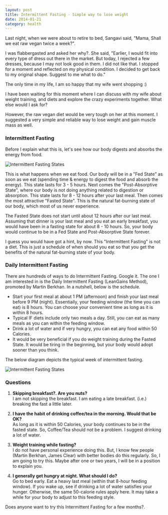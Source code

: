 ```yaml
---
layout: post
title: Intermittent Fasting - Simple way to lose weight
date: 2014-01-21
category: health
---
```


Last night, when we were about to retire to bed, Sangavi said, "Mama, Shall we eat raw vegan twice a week?".  

I was flabbergasted and asked her why?. She said, "Earlier, I would fit into every type of dress out there in the market. But today, I rejected a few dresses, because I may not look good in them. I did not like that. I stopped for a moment and reflected on my physical condition. I decided to get back to my original shape. Suggest to me what to do."  

The only time in my life, I am so happy that my wife went shopping :)  

I have been waiting for this moment where I can discuss with my wife about weight training, and diets and explore the crazy experiments together. What else would I ask for?  

However, the raw vegan diet would be very tough on her at this moment. I suggested a very simple and reliable way to lose weight and gain muscle mass as well. 

### Intermittent Fasting

Before I explain what this is, let's see how our body digests and absorbs the energy from food. 

![Intermittent Fasting States]({{site.img-path}}/intermittent-fasting-states.jpg)  

This is what happens when we eat food. Our body will be in a "Fed State" as soon as we eat (spending time & energy to digest the food and absorb the energy). This state lasts for 3 - 5 hours. Next comes the "Post-Absorptive State", where our body is not doing anything related to digestion or absorption. This state lasts for 8 - 12 hours after your last meal. Then comes the most attractive "Fasted State". This is the natural fat-burning state of our body, which most of us never experience.  

The Fasted State does not start until about 12 hours after our last meal. Assuming that dinner is your last meal and you eat an early breakfast, you would have been in a fasting state for about 8 - 10 hours. So, your body would continue to be in a Fed State and Post-Absorptive State forever.  

I guess you would have got a hint, by now. This "Intermittent Fasting" is not a diet. This is just a schedule of when should you eat so that you get the benefits of the natural fat-burning state of your body.  

### Daily Intermittent Fasting

There are hundreds of ways to do Intermittent Fasting. Google it. The one I am interested in is the Daily Intermittent Fasting (LeanGains Method), promoted by Martin Berkhan. In a nutshell, below is the schedule.

* Start your first meal at about 1 PM (afternoon) and finish your last meal before 9 PM (night). Essentially, your feeding window (the time you can eat) is 8 hours. You can choose your convenient time as long as it is within 8 hours.
* Typical IF diets include only two meals a day. Still, you can eat as many meals as you can within the feeding window.
* Drink a lot of water and if very hungry, you can eat any food within 50 Calories.
* It would be very beneficial if you do weight training during the Fasted State. It would be tiring in the beginning, but your body would adopt sooner than you think.

The below diagram depicts the typical week of intermittent fasting.  

![Intermittent Fasting States]({{site.img-path}}/leangains-daily-intermittent-fasting.jpg)  

### Questions

1) **Skipping breakfast?. Are you nuts?**  
I am not skipping the breakfast. I am eating a late breakfast. (i.e.) breaking the fast a little later.  

2) **I have the habit of drinking coffee/tea in the morning. Would that be OK?**  
As long as it is within 50 Calories, your body continues to be in the fasted state. So, Coffee/Tea should not be a problem. I suggest drinking a lot of water.  

3) **Weight training while fasting?**  
I do not have personal experience doing this. But, I know few people (Martin Berkhan, James Clear) with better bodies do this regularly. So, I am going to try this. Maybe after one or two years, I will be in a position to explain you.  

4) **I generally get hungry at night. What should I do?**  
Go to bed early. Eat a heavy last meal (within that 8-hour feeding window). If you wake up, see if drinking a lot of water satisfies your hunger. Otherwise, the same 50-calorie rules apply here. It may take a while for your body to adjust to this feeding style.  

Does anyone want to try this Intermittent Fasting for a few months?.    

